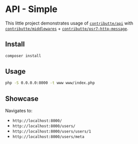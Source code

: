 # API - Simple

This little project demonstrates usage of [`contributte/api`](https://github.com/contributte/api) 
with [`contributte/middlewares`](https://github.com/contributte/middlewares) + [`contributte/psr7-http-message`](https://github.com/contributte/psr7-http-message).

## Install

```sh
composer install
```

## Usage

```sh
php -S 0.0.0.0:8000 -t www www/index.php 
```

## Showcase

Navigates to:

- `http://localhost:8000/`
- `http://localhost:8000/users/`
- `http://localhost:8000/users/users/1`
- `http://localhost:8000/users/meta`
